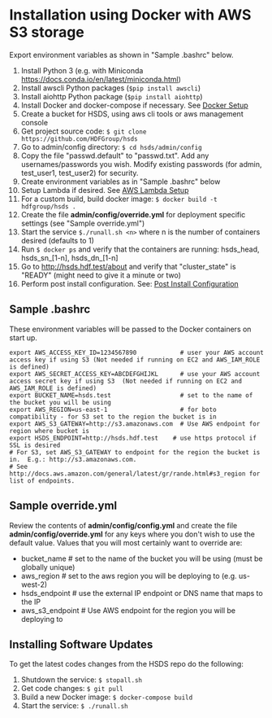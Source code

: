 Installation using Docker with AWS S3 storage
=============================================

Export environment variables as shown in "Sample .bashrc" below.

1. Install Python 3 (e.g. with Miniconda <https://docs.conda.io/en/latest/miniconda.html>)
2. Install awscli Python packages (`$pip install awscli`)
3. Install aiohttp Python package (`$pip install aiohttp`)
4. Install Docker and docker-compose if necessary. See [Docker Setup](setup_docker.md) 
5. Create a bucket for HSDS, using aws cli tools or aws management console
6. Get project source code: `$ git clone https://github.com/HDFGroup/hsds`
7. Go to admin/config directory: `$ cd hsds/admin/config`
8. Copy the file "passwd.default" to "passwd.txt".  Add any usernames/passwords you wish.  Modify existing passwords (for admin, test_user1, test_user2) for security.
9. Create environment variables as in "Sample .bashrc" below
10. Setup Lambda if desired.  See [AWS Lambda Setup](aws_lambda_setup.md)
10. For a custom build, build docker image:  `$ docker build -t hdfgroup/hsds .`
11. Create the file **admin/config/override.yml** for deployment specific settings (see "Sample override.yml")
12. Start the service `$./runall.sh <n>` where n is the number of containers desired (defaults to 1)
13. Run `$ docker ps` and verify that the containers are running: hsds_head, hsds_sn_[1-n], hsds_dn_[1-n]
14. Go to <http://hsds.hdf.test/about> and verify that "cluster_state" is "READY" (might need to give it a minute or two)
16. Perform post install configuration.   See: [Post Install Configuration](post_install.md)


Sample .bashrc
--------------

These environment variables will be passed to the Docker containers on start up.

    export AWS_ACCESS_KEY_ID=1234567890            # user your AWS account access key if using S3 (Not needed if running on EC2 and AWS_IAM_ROLE is defined)
    export AWS_SECRET_ACCESS_KEY=ABCDEFGHIJKL      # use your AWS account access secret key if using S3  (Not needed if running on EC2 and AWS_IAM_ROLE is defined)
    export BUCKET_NAME=hsds.test                   # set to the name of the bucket you will be using
    export AWS_REGION=us-east-1                    # for boto compatibility - for S3 set to the region the bucket is in
    export AWS_S3_GATEWAY=http://s3.amazonaws.com  # Use AWS endpoint for region where bucket is
    export HSDS_ENDPOINT=http://hsds.hdf.test    # use https protocol if SSL is desired
    # For S3, set AWS_S3_GATEWAY to endpoint for the region the bucket is in.  E.g.: http://s3.amazonaws.com.
    # See http://docs.aws.amazon.com/general/latest/gr/rande.html#s3_region for list of endpoints.

Sample override.yml
-------------------

Review the contents of **admin/config/config.yml** and create the file **admin/config/override.yml** for any keys where you don't 
wish to use the default value.  Values that you will most certainly want to override are:

* bucket_name # set to the name of the bucket you will be using (must be globally unique)
* aws_region  # set to the aws region you will be deploying to (e.g. us-west-2)
* hsds_endpoint # use the external IP endpoint or DNS name that maps to the IP
* aws_s3_endpoint # Use AWS endpoint for the region you will be deploying to


Installing Software Updates
---------------------------

To get the latest codes changes from the HSDS repo do the following:

1. Shutdown the service: `$ stopall.sh`
2. Get code changes: `$ git pull`
3. Build a new Docker image: `$ docker-compose build`
4. Start the service: `$ ./runall.sh`
